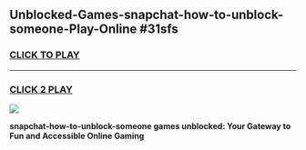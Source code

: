 
## Unblocked-Games-snapchat-how-to-unblock-someone-Play-Online #31sfs
<h3>
<a href="https://news.freeplayer.one?title=snapchat-how-to-unblock-someone&ref=3">CLICK TO PLAY</a></h3>
<hr>

<h3>
<a href="https://news.freeplayer.one?title=snapchat-how-to-unblock-someone&ref=3">CLICK 2 PLAY</a>
  
</h3>

<a href="https://news.freeplayer.one?title=snapchat-how-to-unblock-someone&ref=3"><img src="https://clearcache.store/games.png"></a>


**snapchat-how-to-unblock-someone games unblocked: Your Gateway to Fun and Accessible Online Gaming**
